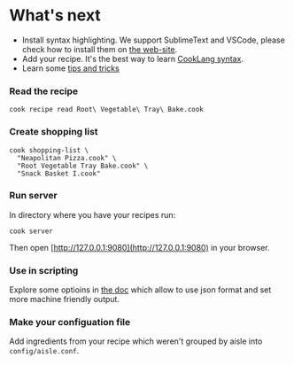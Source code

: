 # What's next

* Install syntax highlighting. We support SublimeText and VSCode, please check how to install them on [the web-site](https://cooklang.org/docs/syntax-highlighting/).
* Add your recipe. It's the best way to learn [CookLang syntax](https://cooklang.org/docs/spec/).
* Learn some [tips and tricks](https://cooklang.org/docs/best-practices/)

### Read the recipe

```
cook recipe read Root\ Vegetable\ Tray\ Bake.cook
```

### Create shopping list

```
cook shopping-list \
  "Neapolitan Pizza.cook" \
  "Root Vegetable Tray Bake.cook" \
  "Snack Basket I.cook"
```

### Run server

In directory where you have your recipes run:

```
cook server
```

Then open [http://127.0.0.1:9080](http://127.0.0.1:9080) in your browser.

### Use in scripting

Explore some optioins in [the doc](https://cooklang.org/cli/help/) which allow to use json format and set more machine friendly output.

### Make your configuation file

Add ingredients from your recipe which weren't grouped by aisle into `config/aisle.conf`.




